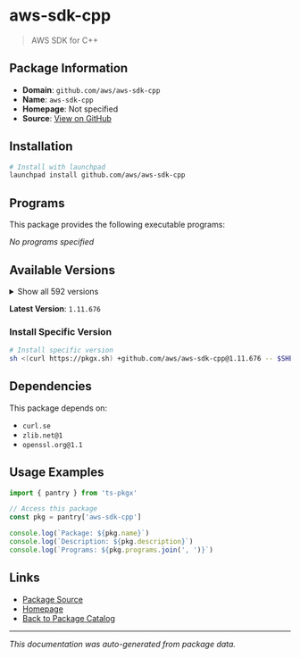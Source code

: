 # aws-sdk-cpp

> AWS SDK for C++

## Package Information

- **Domain**: `github.com/aws/aws-sdk-cpp`
- **Name**: `aws-sdk-cpp`
- **Homepage**: Not specified
- **Source**: [View on GitHub](https://github.com/pkgxdev/pantry/tree/main/projects/github.com/aws/aws-sdk-cpp/package.yml)

## Installation

```bash
# Install with launchpad
launchpad install github.com/aws/aws-sdk-cpp
```

## Programs

This package provides the following executable programs:

*No programs specified*

## Available Versions

<details>
<summary>Show all 592 versions</summary>

- `1.11.676`, `1.11.675`, `1.11.674`, `1.11.673`, `1.11.672`
- `1.11.671`, `1.11.670`, `1.11.669`, `1.11.668`, `1.11.667`
- `1.11.666`, `1.11.665`, `1.11.664`, `1.11.663`, `1.11.662`
- `1.11.661`, `1.11.660`, `1.11.659`, `1.11.658`, `1.11.657`
- `1.11.656`, `1.11.655`, `1.11.654`, `1.11.653`, `1.11.652`
- `1.11.651`, `1.11.650`, `1.11.649`, `1.11.648`, `1.11.647`
- `1.11.646`, `1.11.645`, `1.11.644`, `1.11.643`, `1.11.642`
- `1.11.641`, `1.11.640`, `1.11.639`, `1.11.638`, `1.11.637`
- `1.11.636`, `1.11.635`, `1.11.634`, `1.11.633`, `1.11.632`
- `1.11.631`, `1.11.630`, `1.11.629`, `1.11.628`, `1.11.627`
- `1.11.626`, `1.11.625`, `1.11.624`, `1.11.623`, `1.11.622`
- `1.11.621`, `1.11.620`, `1.11.619`, `1.11.618`, `1.11.617`
- `1.11.616`, `1.11.615`, `1.11.614`, `1.11.613`, `1.11.612`
- `1.11.611`, `1.11.610`, `1.11.609`, `1.11.608`, `1.11.607`
- `1.11.606`, `1.11.605`, `1.11.604`, `1.11.603`, `1.11.602`
- `1.11.601`, `1.11.600`, `1.11.599`, `1.11.598`, `1.11.597`
- `1.11.596`, `1.11.595`, `1.11.594`, `1.11.593`, `1.11.592`
- `1.11.591`, `1.11.590`, `1.11.589`, `1.11.588`, `1.11.587`
- `1.11.586`, `1.11.585`, `1.11.584`, `1.11.583`, `1.11.582`
- `1.11.581`, `1.11.580`, `1.11.579`, `1.11.578`, `1.11.577`
- `1.11.576`, `1.11.575`, `1.11.574`, `1.11.573`, `1.11.572`
- `1.11.571`, `1.11.570`, `1.11.569`, `1.11.568`, `1.11.567`
- `1.11.566`, `1.11.565`, `1.11.564`, `1.11.563`, `1.11.562`
- `1.11.561`, `1.11.560`, `1.11.559`, `1.11.558`, `1.11.557`
- `1.11.556`, `1.11.555`, `1.11.554`, `1.11.553`, `1.11.552`
- `1.11.551`, `1.11.550`, `1.11.549`, `1.11.548`, `1.11.547`
- `1.11.546`, `1.11.545`, `1.11.544`, `1.11.543`, `1.11.542`
- `1.11.541`, `1.11.540`, `1.11.539`, `1.11.538`, `1.11.537`
- `1.11.536`, `1.11.535`, `1.11.534`, `1.11.533`, `1.11.532`
- `1.11.531`, `1.11.530`, `1.11.529`, `1.11.528`, `1.11.527`
- `1.11.526`, `1.11.525`, `1.11.524`, `1.11.523`, `1.11.522`
- `1.11.521`, `1.11.520`, `1.11.519`, `1.11.518`, `1.11.517`
- `1.11.516`, `1.11.515`, `1.11.514`, `1.11.513`, `1.11.512`
- `1.11.511`, `1.11.510`, `1.11.509`, `1.11.508`, `1.11.507`
- `1.11.506`, `1.11.505`, `1.11.504`, `1.11.503`, `1.11.502`
- `1.11.501`, `1.11.500`, `1.11.499`, `1.11.498`, `1.11.497`
- `1.11.496`, `1.11.495`, `1.11.494`, `1.11.493`, `1.11.492`
- `1.11.491`, `1.11.490`, `1.11.489`, `1.11.488`, `1.11.487`
- `1.11.486`, `1.11.485`, `1.11.484`, `1.11.483`, `1.11.482`
- `1.11.481`, `1.11.480`, `1.11.479`, `1.11.478`, `1.11.477`
- `1.11.476`, `1.11.475`, `1.11.474`, `1.11.473`, `1.11.472`
- `1.11.471`, `1.11.470`, `1.11.469`, `1.11.468`, `1.11.467`
- `1.11.466`, `1.11.465`, `1.11.464`, `1.11.463`, `1.11.462`
- `1.11.461`, `1.11.460`, `1.11.459`, `1.11.458`, `1.11.457`
- `1.11.456`, `1.11.455`, `1.11.454`, `1.11.453`, `1.11.452`
- `1.11.451`, `1.11.450`, `1.11.449`, `1.11.448`, `1.11.447`
- `1.11.446`, `1.11.445`, `1.11.444`, `1.11.443`, `1.11.442`
- `1.11.441`, `1.11.440`, `1.11.439`, `1.11.438`, `1.11.437`
- `1.11.436`, `1.11.435`, `1.11.434`, `1.11.433`, `1.11.432`
- `1.11.431`, `1.11.430`, `1.11.429`, `1.11.428`, `1.11.427`
- `1.11.426`, `1.11.425`, `1.11.424`, `1.11.423`, `1.11.422`
- `1.11.421`, `1.11.420`, `1.11.419`, `1.11.418`, `1.11.417`
- `1.11.416`, `1.11.415`, `1.11.414`, `1.11.413`, `1.11.412`
- `1.11.411`, `1.11.410`, `1.11.409`, `1.11.408`, `1.11.407`
- `1.11.406`, `1.11.405`, `1.11.404`, `1.11.403`, `1.11.402`
- `1.11.401`, `1.11.400`, `1.11.399`, `1.11.398`, `1.11.397`
- `1.11.396`, `1.11.395`, `1.11.394`, `1.11.393`, `1.11.392`
- `1.11.391`, `1.11.390`, `1.11.389`, `1.11.388`, `1.11.387`
- `1.11.386`, `1.11.385`, `1.11.384`, `1.11.383`, `1.11.382`
- `1.11.381`, `1.11.380`, `1.11.379`, `1.11.378`, `1.11.377`
- `1.11.376`, `1.11.375`, `1.11.374`, `1.11.373`, `1.11.372`
- `1.11.371`, `1.11.370`, `1.11.369`, `1.11.368`, `1.11.367`
- `1.11.366`, `1.11.365`, `1.11.364`, `1.11.363`, `1.11.362`
- `1.11.361`, `1.11.360`, `1.11.359`, `1.11.358`, `1.11.357`
- `1.11.356`, `1.11.355`, `1.11.354`, `1.11.353`, `1.11.352`
- `1.11.351`, `1.11.350`, `1.11.349`, `1.11.348`, `1.11.347`
- `1.11.346`, `1.11.345`, `1.11.344`, `1.11.343`, `1.11.342`
- `1.11.341`, `1.11.340`, `1.11.339`, `1.11.338`, `1.11.337`
- `1.11.336`, `1.11.335`, `1.11.334`, `1.11.333`, `1.11.332`
- `1.11.331`, `1.11.330`, `1.11.329`, `1.11.328`, `1.11.327`
- `1.11.326`, `1.11.325`, `1.11.324`, `1.11.323`, `1.11.322`
- `1.11.321`, `1.11.320`, `1.11.319`, `1.11.318`, `1.11.317`
- `1.11.316`, `1.11.315`, `1.11.314`, `1.11.313`, `1.11.312`
- `1.11.311`, `1.11.310`, `1.11.309`, `1.11.308`, `1.11.307`
- `1.11.306`, `1.11.305`, `1.11.304`, `1.11.303`, `1.11.302`
- `1.11.301`, `1.11.300`, `1.11.299`, `1.11.298`, `1.11.297`
- `1.11.296`, `1.11.295`, `1.11.294`, `1.11.293`, `1.11.292`
- `1.11.291`, `1.11.290`, `1.11.289`, `1.11.288`, `1.11.287`
- `1.11.286`, `1.11.285`, `1.11.284`, `1.11.283`, `1.11.282`
- `1.11.281`, `1.11.280`, `1.11.279`, `1.11.278`, `1.11.277`
- `1.11.276`, `1.11.275`, `1.11.274`, `1.11.273`, `1.11.272`
- `1.11.271`, `1.11.270`, `1.11.269`, `1.11.268`, `1.11.267`
- `1.11.266`, `1.11.265`, `1.11.264`, `1.11.263`, `1.11.262`
- `1.11.261`, `1.11.260`, `1.11.259`, `1.11.258`, `1.11.257`
- `1.11.256`, `1.11.255`, `1.11.254`, `1.11.253`, `1.11.252`
- `1.11.251`, `1.11.250`, `1.11.249`, `1.11.248`, `1.11.247`
- `1.11.246`, `1.11.245`, `1.11.244`, `1.11.243`, `1.11.242`
- `1.11.241`, `1.11.240`, `1.11.239`, `1.11.238`, `1.11.237`
- `1.11.236`, `1.11.235`, `1.11.234`, `1.11.233`, `1.11.232`
- `1.11.231`, `1.11.230`, `1.11.229`, `1.11.228`, `1.11.227`
- `1.11.226`, `1.11.225`, `1.11.224`, `1.11.223`, `1.11.222`
- `1.11.221`, `1.11.220`, `1.11.219`, `1.11.218`, `1.11.217`
- `1.11.216`, `1.11.215`, `1.11.214`, `1.11.213`, `1.11.212`
- `1.11.211`, `1.11.210`, `1.11.209`, `1.11.208`, `1.11.207`
- `1.11.206`, `1.11.205`, `1.11.204`, `1.11.203`, `1.11.202`
- `1.11.201`, `1.11.200`, `1.11.199`, `1.11.198`, `1.11.197`
- `1.11.196`, `1.11.195`, `1.11.194`, `1.11.193`, `1.11.192`
- `1.11.191`, `1.11.190`, `1.11.189`, `1.11.188`, `1.11.187`
- `1.11.186`, `1.11.183`, `1.11.182`, `1.11.181`, `1.11.180`
- `1.11.179`, `1.11.178`, `1.11.177`, `1.11.176`, `1.11.175`
- `1.11.174`, `1.11.173`, `1.11.172`, `1.11.171`, `1.11.170`
- `1.11.169`, `1.11.168`, `1.11.167`, `1.11.166`, `1.11.165`
- `1.11.164`, `1.11.163`, `1.11.162`, `1.11.161`, `1.11.160`
- `1.11.159`, `1.11.158`, `1.11.157`, `1.11.156`, `1.11.155`
- `1.11.154`, `1.11.153`, `1.11.152`, `1.11.151`, `1.11.150`
- `1.11.149`, `1.11.148`, `1.11.147`, `1.11.146`, `1.11.145`
- `1.11.144`, `1.11.143`, `1.11.142`, `1.11.141`, `1.11.140`
- `1.11.139`, `1.11.138`, `1.11.137`, `1.11.136`, `1.11.135`
- `1.11.134`, `1.11.133`, `1.11.132`, `1.11.131`, `1.11.130`
- `1.11.129`, `1.11.128`, `1.11.127`, `1.11.126`, `1.11.125`
- `1.11.124`, `1.11.123`, `1.11.122`, `1.11.121`, `1.11.120`
- `1.11.119`, `1.11.118`, `1.11.117`, `1.11.116`, `1.11.115`
- `1.11.114`, `1.11.113`, `1.11.112`, `1.11.111`, `1.11.110`
- `1.11.109`, `1.11.108`, `1.11.107`, `1.11.106`, `1.11.105`
- `1.11.104`, `1.11.103`, `1.11.102`, `1.11.101`, `1.11.100`
- `1.11.99`, `1.11.98`, `1.11.97`, `1.11.96`, `1.11.95`
- `1.11.94`, `1.11.93`, `1.11.92`, `1.11.91`, `1.11.90`
- `1.11.89`, `1.11.88`, `1.11.87`, `1.11.86`, `1.11.85`
- `1.11.84`, `1.11.83`

</details>

**Latest Version**: `1.11.676`

### Install Specific Version

```bash
# Install specific version
sh <(curl https://pkgx.sh) +github.com/aws/aws-sdk-cpp@1.11.676 -- $SHELL -i
```

## Dependencies

This package depends on:

- `curl.se`
- `zlib.net@1`
- `openssl.org@1.1`

## Usage Examples

```typescript
import { pantry } from 'ts-pkgx'

// Access this package
const pkg = pantry['aws-sdk-cpp']

console.log(`Package: ${pkg.name}`)
console.log(`Description: ${pkg.description}`)
console.log(`Programs: ${pkg.programs.join(', ')}`)
```

## Links

- [Package Source](https://github.com/pkgxdev/pantry/tree/main/projects/github.com/aws/aws-sdk-cpp/package.yml)
- [Homepage](#)
- [Back to Package Catalog](../../../package-catalog.md)

---

*This documentation was auto-generated from package data.*
